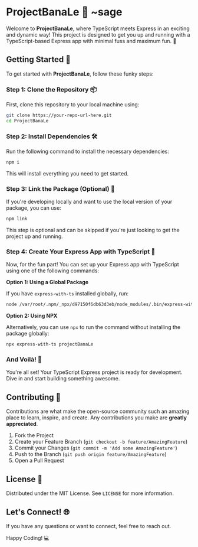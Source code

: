 # ProjectBanaLe 🚀 ~sage

Welcome to **ProjectBanaLe**, where TypeScript meets Express in an exciting and dynamic way! This project is designed to get you up and running with a TypeScript-based Express app with minimal fuss and maximum fun. 🎉

## Getting Started 🌟

To get started with **ProjectBanaLe**, follow these funky steps:

### Step 1: Clone the Repository 📦

First, clone this repository to your local machine using:

```bash
git clone https://your-repo-url-here.git
cd ProjectBanaLe
```

### Step 2: Install Dependencies 🛠

Run the following command to install the necessary dependencies:

```bash
npm i
```

This will install everything you need to get started.

### Step 3: Link the Package (Optional) 🔗

If you're developing locally and want to use the local version of your package, you can use:

```bash
npm link
```

This step is optional and can be skipped if you're just looking to get the project up and running.

### Step 4: Create Your Express App with TypeScript 🚀

Now, for the fun part! You can set up your Express app with TypeScript using one of the following commands:

**Option 1: Using a Global Package**

If you have `express-with-ts` installed globally, run:

```bash
node /var/root/.npm/_npx/d97150f6db63d3eb/node_modules/.bin/express-with-ts projectBanaLe
```

**Option 2: Using NPX**

Alternatively, you can use `npx` to run the command without installing the package globally:

```bash
npx express-with-ts projectBanaLe
```

### And Voilà! 🎉

You're all set! Your TypeScript Express project is ready for development. Dive in and start building something awesome.

## Contributing 🤝

Contributions are what make the open-source community such an amazing place to learn, inspire, and create. Any contributions you make are **greatly appreciated**.

1. Fork the Project
2. Create your Feature Branch (`git checkout -b feature/AmazingFeature`)
3. Commit your Changes (`git commit -m 'Add some AmazingFeature'`)
4. Push to the Branch (`git push origin feature/AmazingFeature`)
5. Open a Pull Request

## License 📜

Distributed under the MIT License. See `LICENSE` for more information.

## Let's Connect! 🌐

If you have any questions or want to connect, feel free to reach out.

Happy Coding! 💻